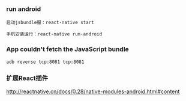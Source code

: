 ### run android 

    启动jsbundle服：react-native start  
    
    手机安装运行：react-native run-android  

### App couldn't fetch the JavaScript bundle
    
    adb reverse tcp:8081 tcp:8081


### 扩展React插件

 http://reactnative.cn/docs/0.28/native-modules-android.html#content    